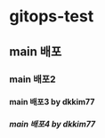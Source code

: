 # gitops-test
## main 배포
### main 배포2
#### main 배포3 by dkkim77                      
##### main 배포4 by dkkim77
